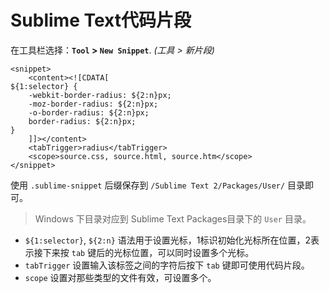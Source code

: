# Sublime Text代码片段


在工具栏选择：**`Tool` > `New Snippet`**. *(工具 > 新片段)*

    <snippet>
        <content><![CDATA[      
    ${1:selector} {
        -webkit-border-radius: ${2:n}px;
        -moz-border-radius: ${2:n}px;
        -o-border-radius: ${2:n}px;
        border-radius: ${2:n}px;
    }
        ]]></content>
        <tabTrigger>radius</tabTrigger>
        <scope>source.css, source.html, source.htm</scope>
    </snippet>
    
使用 `.sublime-snippet` 后缀保存到 `/Sublime Text 2/Packages/User/` 目录即可。

> Windows 下目录对应到 Sublime Text Packages目录下的 `User` 目录。

- `${1:selector}`, `${2:n}` 语法用于设置光标，1标识初始化光标所在位置，2表示接下来按 `tab` 键后的光标位置，可以同时设置多个光标。
- `tabTrigger` 设置输入该标签之间的字符后按下 `tab` 键即可使用代码片段。
- `scope` 设置对那些类型的文件有效，可设置多个。


